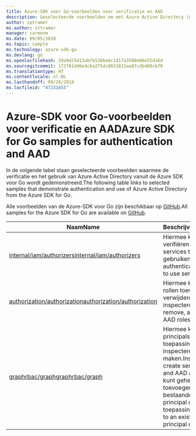 ```yaml
---
title: Azure-SDK voor Go-voorbeelden voor verificatie en AAD
description: Geselecteerde voorbeelden om met Azure Active Directory (AAD) en verificatie te werken met behulp van de Azure-SDK voor Go.
author: sptramer
ms.author: sttramer
manager: carmonm
ms.date: 09/05/2018
ms.topic: sample
ms.technology: azure-sdk-go
ms.devlang: go
ms.openlocfilehash: 29a9d25d13abfb538be6c1d17a3508e86e55d16d
ms.sourcegitcommit: 172f81dd6e4c6a275dc8031815aa87cdb488cbf0
ms.translationtype: HT
ms.contentlocale: nl-NL
ms.lasthandoff: 09/26/2018
ms.locfileid: "47231655"
---
```

# <a name="azure-sdk-for-go-samples-for-authentication-and-aad"></a><span data-ttu-id="a74a4-103">Azure-SDK voor Go-voorbeelden voor verificatie en AAD</span><span class="sxs-lookup"><span data-stu-id="a74a4-103">Azure SDK for Go samples for authentication and AAD</span></span>

<span data-ttu-id="a74a4-104">In de volgende tabel staan geselecteerde voorbeelden waarmee de verificatie en het gebruik van Azure Active Directory vanuit de Azure SDK voor Go wordt gedemonstreerd.</span><span class="sxs-lookup"><span data-stu-id="a74a4-104">The following table links to selected samples that demonstrate authentication and use of Azure Active Directory from the Azure SDK for Go.</span></span>

<span data-ttu-id="a74a4-105">Alle voorbeelden van de Azure-SDK voor Go zijn beschikbaar op [GitHub](https://github.com/Azure-Samples/azure-sdk-for-go-samples).</span><span class="sxs-lookup"><span data-stu-id="a74a4-105">All samples for the Azure SDK for Go are available on [GitHub](https://github.com/Azure-Samples/azure-sdk-for-go-samples).</span></span>

| <span data-ttu-id="a74a4-106">Naam</span><span class="sxs-lookup"><span data-stu-id="a74a4-106">Name</span></span> | <span data-ttu-id="a74a4-107">Beschrijving</span><span class="sxs-lookup"><span data-stu-id="a74a4-107">Description</span></span> |
|------|-------------|
| [<span data-ttu-id="a74a4-108">internal/iam/authorizers</span><span class="sxs-lookup"><span data-stu-id="a74a4-108">internal/iam/authorizers</span></span>](https://github.com/Azure-Samples/azure-sdk-for-go-samples/blob/master/internal/iam/authorizers.go) | <span data-ttu-id="a74a4-109">Hiermee kunt u verifiëren met Azure om services te gebruiken.</span><span class="sxs-lookup"><span data-stu-id="a74a4-109">How to authenticate with Azure to use services.</span></span> |
| [<span data-ttu-id="a74a4-110">authorization/authorization</span><span class="sxs-lookup"><span data-stu-id="a74a4-110">authorization/authorization</span></span>](https://github.com/Azure-Samples/azure-sdk-for-go-samples/blob/master/authorization/authorization.go) | <span data-ttu-id="a74a4-111">Hiermee kunt u AAD-rollen toevoegen, verwijderen en inspecteren.</span><span class="sxs-lookup"><span data-stu-id="a74a4-111">Add, remove, and inspect AAD roles.</span></span> |
| [<span data-ttu-id="a74a4-112">graphrbac/graph</span><span class="sxs-lookup"><span data-stu-id="a74a4-112">graphrbac/graph</span></span>](https://github.com/Azure-Samples/azure-sdk-for-go-samples/blob/master/graphrbac/graph.go) | <span data-ttu-id="a74a4-113">Hiermee kunt u service-principals en AAD-toepassingen inspecteren en maken.</span><span class="sxs-lookup"><span data-stu-id="a74a4-113">Inspect and create service principals and AAD applications.</span></span> <span data-ttu-id="a74a4-114">U kunt geheimen toevoegen aan een bestaande service-principal of toepassing.</span><span class="sxs-lookup"><span data-stu-id="a74a4-114">Add secrets to an existing service principal or application.</span></span> |
